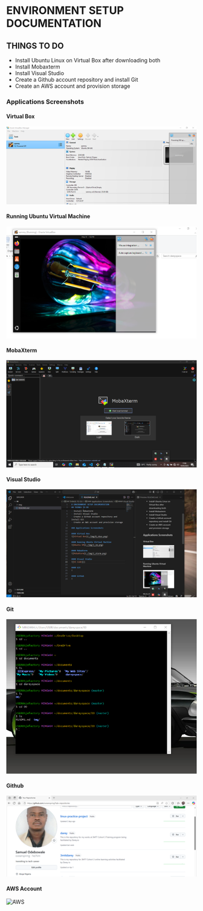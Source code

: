 # ENVIRONMENT SETUP DOCUMENTATION 

## THINGS TO DO
- Install Ubuntu Linux on Virtual Box after downloading both 
- Install Mobaxterm 
- Install Visual Studio 
- Create a Github account repository and install Git 
- Create an AWS account and provision storage 

### Applications Screenshots

#### Virtual Box
![Virtual Box](./img/0_vbox.png)

#### Running Ubuntu Virtual Machine 
![Ubuntu VM](./img/1_vm.png)

#### MobaXterm 
![MobaXterm](./img/2_xterm.png)

#### Visual Studio 
![VS Code](./img/3_vscode.png)

#### Git 
![Git](./img/4_git.png)

#### Github 
![Github Repository](./img/5_github.png)

#### AWS Account
![AWS]()